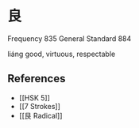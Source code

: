 # 良
Frequency 835
General Standard 884

liáng
good, virtuous, respectable

## References
- [[HSK 5]]
- [[7 Strokes]]
- [[艮 Radical]]